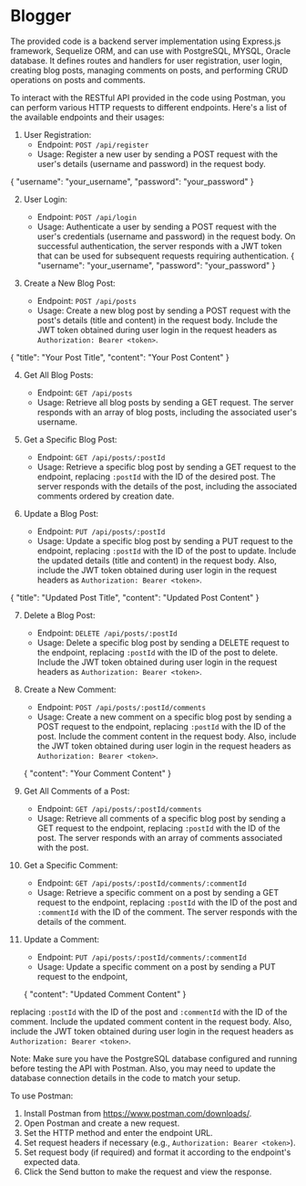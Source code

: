 # Blogger
The provided code is a backend server implementation using Express.js framework, Sequelize ORM, and can use with  PostgreSQL, MYSQL, Oracle database. It defines routes and handlers for user registration, user login, creating blog posts, managing comments on posts, and performing CRUD operations on posts and comments.




To interact with the RESTful API provided in the code using Postman, you can perform various HTTP requests to different endpoints. Here's a list of the available endpoints and their usages:

1. User Registration:
   - Endpoint: `POST /api/register`
   - Usage: Register a new user by sending a POST request with the user's details (username and password) in the request body.

{
  "username": "your_username",
  "password": "your_password"
}



2. User Login:
   - Endpoint: `POST /api/login`
   - Usage: Authenticate a user by sending a POST request with the user's credentials (username and password) in the request body. On successful authentication, the server responds with a JWT token that can be used for subsequent requests requiring authentication.
{
  "username": "your_username",
  "password": "your_password"
}





3. Create a New Blog Post:
   - Endpoint: `POST /api/posts`
   - Usage: Create a new blog post by sending a POST request with the post's details (title and content) in the request body. Include the JWT token obtained during user login in the request headers as `Authorization: Bearer <token>`.

{
  "title": "Your Post Title",
  "content": "Your Post Content"
}




4. Get All Blog Posts:
   - Endpoint: `GET /api/posts`
   - Usage: Retrieve all blog posts by sending a GET request. The server responds with an array of blog posts, including the associated user's username.

5. Get a Specific Blog Post:
   - Endpoint: `GET /api/posts/:postId`
   - Usage: Retrieve a specific blog post by sending a GET request to the endpoint, replacing `:postId` with the ID of the desired post. The server responds with the details of the post, including the associated comments ordered by creation date.

6. Update a Blog Post:
   - Endpoint: `PUT /api/posts/:postId`
   - Usage: Update a specific blog post by sending a PUT request to the endpoint, replacing `:postId` with the ID of the post to update. Include the updated details (title and content) in the request body. Also, include the JWT token obtained during user login in the request headers as `Authorization: Bearer <token>`.

{
  "title": "Updated Post Title",
  "content": "Updated Post Content"
}




7. Delete a Blog Post:
   - Endpoint: `DELETE /api/posts/:postId`
   - Usage: Delete a specific blog post by sending a DELETE request to the endpoint, replacing `:postId` with the ID of the post to delete. Include the JWT token obtained during user login in the request headers as `Authorization: Bearer <token>`.

8. Create a New Comment:
   - Endpoint: `POST /api/posts/:postId/comments`
   - Usage: Create a new comment on a specific blog post by sending a POST request to the endpoint, replacing `:postId` with the ID of the post. Include the comment content in the request body. Also, include the JWT token obtained during user login in the request headers as `Authorization: Bearer <token>`.


   {
  "content": "Your Comment Content"
}


9. Get All Comments of a Post:
   - Endpoint: `GET /api/posts/:postId/comments`
   - Usage: Retrieve all comments of a specific blog post by sending a GET request to the endpoint, replacing `:postId` with the ID of the post. The server responds with an array of comments associated with the post.

10. Get a Specific Comment:
    - Endpoint: `GET /api/posts/:postId/comments/:commentId`
    - Usage: Retrieve a specific comment on a post by sending a GET request to the endpoint, replacing `:postId` with the ID of the post and `:commentId` with the ID of the comment. The server responds with the details of the comment.

11. Update a Comment:
    - Endpoint: `PUT /api/posts/:postId/comments/:commentId`
    - Usage: Update a specific comment on a post by sending a PUT request to the endpoint,

    {
  "content": "Updated Comment Content"
}


 replacing `:postId` with the ID of the post and `:commentId` with the ID of the comment. Include the updated comment content in the request body. Also, include the JWT token obtained during user login in the request headers as `Authorization: Bearer <token>`.

Note: Make sure you have the PostgreSQL database configured and running before testing the API with Postman. Also, you may need to update the database connection details in the code to match your setup.

To use Postman:
1. Install Postman from https://www.postman.com/downloads/.
2. Open Postman and create a new request.
3. Set the HTTP method and enter the endpoint URL.
4. Set request headers if necessary (e.g., `Authorization: Bearer <token>`).
5. Set request body (if required) and format it according to the endpoint's expected data.
6. Click the Send button to make the request and view the response.
